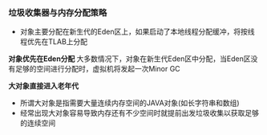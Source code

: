 ### 垃圾收集器与内存分配策略 ###
* 对象主要分配在新生代的Eden区上，如果启动了本地线程分配缓冲，将按线程优先在TLAB上分配

**对象优先在Eden分配**
大多数情况下，对象在新生代Eden区中分配，当Eden区没有足够的空间进行分配时，虚拟机将发起一次Minor GC

**大对象直接进入老年代**
- 所谓大对象是指需要大量连续内存空间的JAVA对象(如长字符串和数组)
- 经常出现大对象容易导致内存还有不少空间时就提前出发垃圾收集以获取足够的连续空间